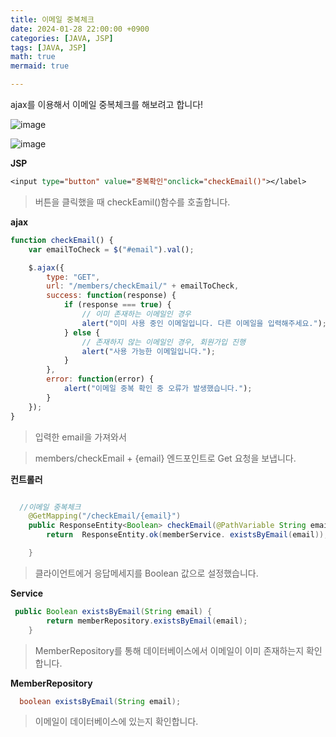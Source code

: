 ```yaml
---
title: 이메일 중복체크
date: 2024-01-28 22:00:00 +0900
categories: [JAVA, JSP]
tags: [JAVA, JSP]
math: true
mermaid: true

---
```


ajax를 이용해서 이메일 중복체크를 해보려고 합니다!

![image](https://github.com/ararp1006/mainProject/assets/130068083/34264d40-9304-4f7b-83b7-3b471e65fca6)

![image](https://github.com/ararp1006/mainProject/assets/130068083/7bfae779-254c-4ca5-92cf-e17f7cbcb21c)

**JSP**

```jsp
<input type="button" value="중복확인"onclick="checkEmail()"></label>

```

> 버튼을 클릭했을 때 checkEamil()함수를 호출합니다.

**ajax**

```javascript
function checkEmail() {
    var emailToCheck = $("#email").val();

    $.ajax({
        type: "GET",
        url: "/members/checkEmail/" + emailToCheck,
        success: function(response) {
            if (response === true) {
                // 이미 존재하는 이메일인 경우
                alert("이미 사용 중인 이메일입니다. 다른 이메일을 입력해주세요.");
            } else {
                // 존재하지 않는 이메일인 경우, 회원가입 진행
                alert("사용 가능한 이메일입니다.");
            }
        },
        error: function(error) {
            alert("이메일 중복 확인 중 오류가 발생했습니다.");
        }
    });
}
```
> 입력한 email을 가져와서 

> members/checkEmail + {email} 엔드포인트로 Get 요청을 보냅니다.

**컨트롤러**

```java

  //이메일 중복체크
    @GetMapping("/checkEmail/{email}")
    public ResponseEntity<Boolean> checkEmail(@PathVariable String email) {
        return  ResponseEntity.ok(memberService. existsByEmail(email));

    }

```
> 클라이언트에거 응답메세지를 Boolean 값으로 설정했습니다.

**Service**

```java
 public Boolean existsByEmail(String email) {
        return memberRepository.existsByEmail(email);
    }

```
> MemberRepository를 통해 데이터베이스에서 이메일이 이미 존재하는지 확인합니다.

**MemberRepository**

```java
  boolean existsByEmail(String email);

```

> 이메일이 데이터베이스에 있는지 확인합니다.



 